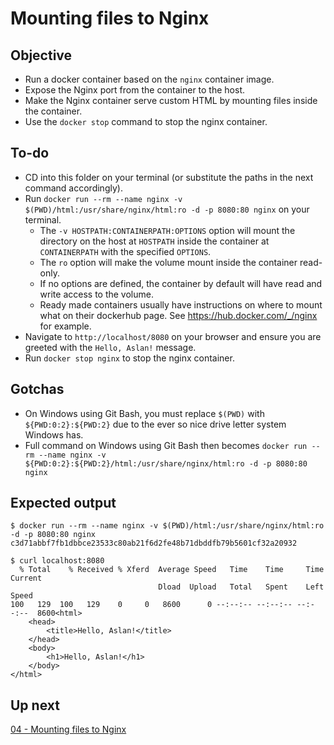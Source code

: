 # Mounting files to Nginx

## Objective

* Run a docker container based on the `nginx` container image.
* Expose the Nginx port from the container to the host.
* Make the Nginx container serve custom HTML by mounting files inside the container.
* Use the `docker stop` command to stop the nginx container.

## To-do

* CD into this folder on your terminal (or substitute the paths in the next command accordingly).
* Run `docker run --rm --name nginx -v $(PWD)/html:/usr/share/nginx/html:ro -d -p 8080:80 nginx` on your terminal.
    * The `-v HOSTPATH:CONTAINERPATH:OPTIONS` option will mount the directory on the host at `HOSTPATH` inside the container at `CONTAINERPATH` with the specified `OPTIONS`.
    * The `ro` option will make the volume mount inside the container read-only.
    * If no options are defined, the container by default will have read and write access to the volume.
    * Ready made containers usually have instructions on where to mount what on their dockerhub page. See https://hub.docker.com/_/nginx for example.
* Navigate to `http://localhost/8080` on your browser and ensure you are greeted with the `Hello, Aslan!` message.
* Run `docker stop nginx` to stop the nginx container.

## Gotchas

* On Windows using Git Bash, you must replace `$(PWD)` with `${PWD:0:2}:${PWD:2}` due to the ever so nice drive letter system Windows has.
* Full command on Windows using Git Bash then becomes `docker run --rm --name nginx -v ${PWD:0:2}:${PWD:2}/html:/usr/share/nginx/html:ro -d -p 8080:80 nginx`

## Expected output

```
$ docker run --rm --name nginx -v $(PWD)/html:/usr/share/nginx/html:ro -d -p 8080:80 nginx
c3d71abbf7fb1dbbce23533c80ab21f6d2fe48b71dbddfb79b5601cf32a20932
```

```
$ curl localhost:8080
  % Total    % Received % Xferd  Average Speed   Time    Time     Time  Current
                                 Dload  Upload   Total   Spent    Left  Speed
100   129  100   129    0     0   8600      0 --:--:-- --:--:-- --:--:--  8600<html>
    <head>
        <title>Hello, Aslan!</title>
    </head>
    <body>
        <h1>Hello, Aslan!</h1>
    </body>
</html>
```

## Up next

[04 - Mounting files to Nginx](../04-MountingFilesNginx/04-MountingFilesNginx.md)
